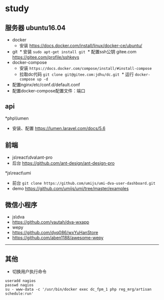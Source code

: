 # study

## 服务器 ubuntu16.04
* docker 
  * 安装 https://docs.docker.com/install/linux/docker-ce/ubuntu/
* git 
  * 安装 `sudo apt-get install git`
  * 配置ssh公钥 gitee.com https://gitee.com/profile/sshkeys
* docker-compose 
  * 安装 `https://docs.docker.com/compose/install/#install-compose`
  * 拉取dc代码 `git clone git@gitee.com:jdhu/dc.git`
  * 运行 `docker-compose up -d`
* 配置nginx/etc/conf.d/default.conf
* 配置docker-compose配置文件：端口

## api 
*php\lumen
 * 安装、配置 https://lumen.laravel.com/docs/5.6

## 前端
* js\react\dva\ant-pro
 * 后台 https://github.com/ant-design/ant-design-pro

*js\react\umi
 * 前台 `git clone https://github.com/umijs/umi-dva-user-dashboard.git`
 * demo https://github.com/umijs/umi/tree/master/examples

## 微信小程序
* js\dva
 * https://github.com/yautah/dva-wxapp
* wepy 
 * https://github.com/dyq086/wxYuHanStore
 * https://github.com/aben1188/awesome-wepy
---

## 其他
* 切换用户执行命令
```
useradd nagios
passwd nagios
su - www-data -c '/usr/bin/docker exec dc_fpm_1 php reg_mrg/artisan schedule:run'
```
